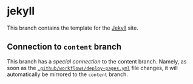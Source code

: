# jekyll

This branch contains the template for the [Jekyll](https://jekyllrb.com/) site.

## Connection to `content` branch

This branch has a _special connection_ to the content branch. Namely, as soon as the [`.github/workflows/deploy-pages.yml`](./.github/workflows/deploy-pages.yml) file changes, it will automatically be mirrored to the `content` branch.
